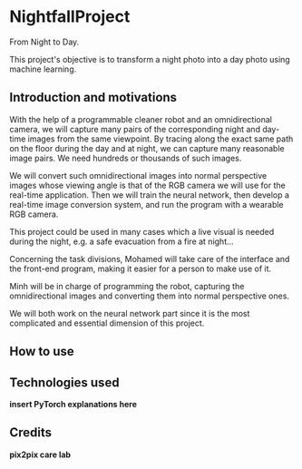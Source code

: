 # NightfallProject

From Night to Day.

This project's objective is to transform a night photo into a day photo using machine learning.

## Introduction and motivations

With the help of a programmable cleaner robot and an omnidirectional camera, we will capture many pairs of the corresponding night and day-time images from the same viewpoint. By tracing along the exact same path on the floor during the day and at night, we can capture many reasonable image pairs. We need hundreds or thousands of such images.

We will convert such omnidirectional images into normal perspective images whose viewing angle is that of the RGB camera we will use for the real-time application. Then we will train the neural network, then develop a real-time image conversion system, and run the program with a wearable RGB camera.

This project could be used in many cases which a live visual is needed during the night, e.g. a safe evacuation from a fire at night...

Concerning the task divisions, Mohamed will take care of the interface and the front-end program, making it easier for a person to make use of it.

Minh will be in charge of programming the robot, capturing the omnidirectional images and converting them into normal perspective ones.

We will both work on the neural network part since it is the most complicated and
essential dimension of this project. 


## How to use



## Technologies used

__insert PyTorch explanations here__




## Credits

__pix2pix
care lab__

